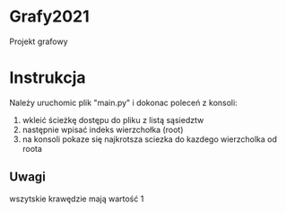 # Grafy2021
Projekt grafowy 

# Instrukcja
Należy uruchomic plik "main.py" i dokonac poleceń z konsoli:
1. wkleić ścieżkę dostępu do pliku z listą sąsiedztw
2. następnie wpisać indeks wierzchołka (root)
3. na konsoli pokaze się najkrotsza sciezka do kazdego wierzcholka od roota

## Uwagi
wszytskie krawędzie mają wartość 1

